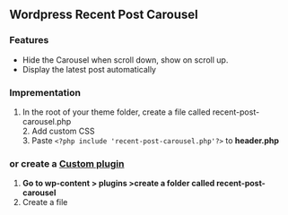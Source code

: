 ## Wordpress Recent Post Carousel 
### Features
* Hide the Carousel when scroll down, show on scroll up. 
* Display the latest post automatically 

### Imprementation
1. In the root of your theme folder, create a file called recent-post-carousel.php 
<br>2. Add custom CSS 
<br>3. Paste ```<?php include 'recent-post-carousel.php'?>``` to **header.php**

### or create a [Custom plugin](https://www.wpbeaverbuilder.com/creating-wordpress-plugin-easier-think)
1. **Go to wp-content > plugins >create a folder called  recent-post-carousel**
2. Create a file 

